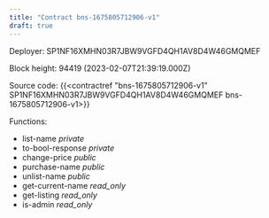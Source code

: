 ```yaml
---
title: "Contract bns-1675805712906-v1"
draft: true
---
```

Deployer: SP1NF16XMHN03R7JBW9VGFD4QH1AV8D4W46GMQMEF


 



Block height: 94419 (2023-02-07T21:39:19.000Z)

Source code: {{<contractref "bns-1675805712906-v1" SP1NF16XMHN03R7JBW9VGFD4QH1AV8D4W46GMQMEF bns-1675805712906-v1>}}

Functions:

* list-name _private_
* to-bool-response _private_
* change-price _public_
* purchase-name _public_
* unlist-name _public_
* get-current-name _read_only_
* get-listing _read_only_
* is-admin _read_only_
